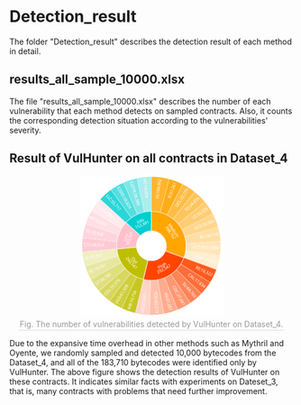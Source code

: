 # Detection_result

The folder "Detection_result" describes the detection result of each method in detail.

## results_all_sample_10000.xlsx

The file "results_all_sample_10000.xlsx" describes the number of each vulnerability that each method detects on sampled contracts. Also, it counts the corresponding detection situation according to the vulnerabilities' severity.

## Result of VulHunter on all contracts in Dataset_4

<div align=center>
    <img src="dataset_4_VulHunter.png" alt="img" style="zoom:25%;" />
    <br>
    <div style="color:orange; border-bottom: 1px solid #d9d9d7;
    display: inline-block;
    color: #999;
    padding: 2px;">Fig. The number of vulnerabilities detected by VulHunter on Dataset_4.	</div>
</div>

Due to the expansive time overhead in other methods such as Mythril and Oyente, we randomly sampled and detected 10,000 bytecodes from the Dataset\_4, and all of the 183,710 bytecodes were identified only by VulHunter. The above figure shows the detection results of VulHunter on these contracts. It indicates similar facts with experiments on Dateset\_3, that is, many contracts with problems that need further improvement. 